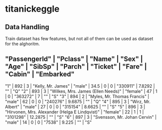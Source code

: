 # titanickeggle

## Data Handling
Train dataset has few features, but not all of them can be used as dataset for the alghoritm.

"PassengerId" | "Pclass" | "Name" | "Sex" | "Age" | "SibSp" | "Parch" | "Ticket" | "Fare" | "Cabin" | "Embarked"
----------------------------------------------------------------------------------------------------------------
"1" | 892 | 3 | "Kelly, Mr. James" | "male" | 34.5 | 0 | 0 | "330911" | 7.8292 | "" | "Q"
"2" | 893 | 3 | "Wilkes, Mrs. James (Ellen Needs)" | "female" | 47 | 1 | 0 | "363272" | 7 | "" | "S"
"3" | 894 | 2 | "Myles, Mr. Thomas Francis" | "male" | 62 | 0 | 0 | "240276" | 9.6875 | "" | "Q"
"4" | 895 | 3 | "Wirz, Mr. Albert" | "male" | 27 | 0 | 0 | "315154" | 8.6625 | "" | "S"
"5" | 896 | 3 | "Hirvonen, Mrs. Alexander (Helga E Lindqvist)" | "female" | 22 | 1 | 1 | "3101298" | 12.2875 | "" | "S"
"6" | 897 | 3 | "Svensson, Mr. Johan Cervin" | "male" | 14 | 0 | 0 | "7538" | 9.225 | "" | "S"


